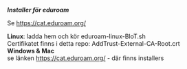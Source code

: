 ***Installer för eduroam***  

Se https://cat.eduroam.org/

<b>Linux</b>: ladda hem och kör eduroam-linux-BloT.sh  
Certifikatet finns i detta repo: AddTrust-External-CA-Root.crt  
<b>Windows & Mac</b>  
se länken https://cat.eduroam.org/ - där finns installers


